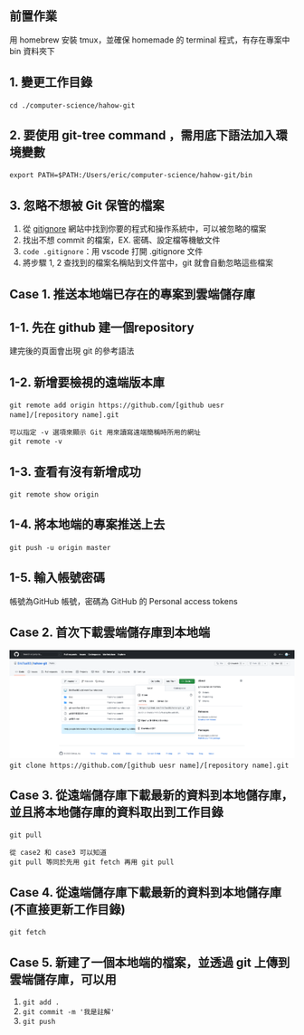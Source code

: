 ## 前置作業
用 homebrew 安裝 tmux，並確保 homemade 的 terminal 程式，有存在專案中 bin 資料夾下
## 1. 變更工作目錄
`cd ./computer-science/hahow-git`

## 2. 要使用 git-tree command ，需用底下語法加入環境變數
`export PATH=$PATH:/Users/eric/computer-science/hahow-git/bin`

## 3. 忽略不想被 Git 保管的檔案
1. 從 [gitignore](https://www.toptal.com/developers/gitignore) 網站中找到你要的程式和操作系統中，可以被忽略的檔案
2. 找出不想 commit 的檔案，EX. 密碼、設定檔等機敏文件
3. `code .gitignore`：用 vscode 打開 .gitignore 文件
4. 將步驟 1, 2 查找到的檔案名稱貼到文件當中，git 就會自動忽略這些檔案


## Case 1. 推送本地端已存在的專案到雲端儲存庫
## 1-1. 先在 github 建一個repository
建完後的頁面會出現 git 的參考語法
## 1-2.  新增要檢視的遠端版本庫
`git remote add origin https://github.com/[github uesr name]/[repository name].git`

```
可以指定 -v 選項來顯示 Git 用來讀寫遠端簡稱時所用的網址
git remote -v
```
## 1-3. 查看有沒有新增成功
`git remote show origin`
## 1-4. 將本地端的專案推送上去
`git push -u origin master`
## 1-5. 輸入帳號密碼
帳號為GitHub 帳號，密碼為 GitHub 的 Personal access tokens 

## Case 2. 首次下載雲端儲存庫到本地端
![git clone by using HTTPS](./Img/git_clone_by_using_HTTPS.png)
`git clone https://github.com/[github uesr name]/[repository name].git`

## Case 3. 從遠端儲存庫下載最新的資料到本地儲存庫，並且將本地儲存庫的資料取出到工作目錄
`git pull`

```
從 case2 和 case3 可以知道
git pull 等同於先用 git fetch 再用 git pull
```
## Case 4. 從遠端儲存庫下載最新的資料到本地儲存庫(不直接更新工作目錄)
`git fetch`

## Case 5. 新建了一個本地端的檔案，並透過 git 上傳到雲端儲存庫，可以用
1. `git add .`
2. `git commit -m '我是註解'`
3. `git push`
